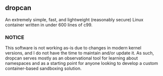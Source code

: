 ## dropcan
An extremely simple, fast, and lightweight (reasonably secure) Linux container written in under 600 lines of c99.

### NOTICE
This software is not working as-is due to changes in modern kernel versions, and I do not have the time to maintain and/or update it. As such, dropcan serves mostly as an observational tool for learning about namespaces and as a starting point for anyone looking to develop a custom container-based sandboxing solution.
